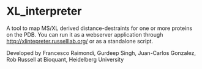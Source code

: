 # XL_interpreter

A tool to map MS/XL derived distance-destraints for one or more proteins on the PDB.
You can run it as a webserver application through http://xlintepreter.russelllab.org/ or as a standalone script.

Developed by Francesco Raimondi, Gurdeep Singh, Juan-Carlos Gonzalez, Rob Russell at Bioquant, Heidelberg University
